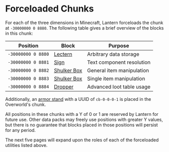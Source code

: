 # Forceloaded Chunks

For each of the three dimensions in Minecraft, Lantern forceloads the chunk at
`-30000000 0 8880`. The following table gives a brief overview of the blocks in
this chunk:

|      Position      |     Block     |          Purpose          |
|:------------------:|---------------|---------------------------|
| `-30000000 0 8880` | [Lectern]     | Arbitrary data storage    |
| `-30000000 0 8881` | [Sign]        | Text component resolution |
| `-30000000 0 8882` | [Shulker Box] | General item manipulation |
| `-30000000 0 8883` | [Shulker Box] | Single item manipulation  |
| `-30000000 0 8884` | [Dropper]     | Advanced loot table usage |

Additionally, an [armor stand] with a UUID of `cb-0-0-0-1` is placed in the
Overworld's chunk.

All positions in these chunks with a Y of 0 or 1 are reserved by Lantern for
future use. Other data packs may freely use positions with greater Y values, but
there is no guarantee that blocks placed in those positions will persist for any
period.

The next five pages will expand upon the roles of each of the forceloaded
utilities listed above.

[Lectern]: https://lanternmc.com/docs/03-01-lectern/
[Sign]: https://lanternmc.com/docs/03-02-sign/
[Shulker Box]: https://lanternmc.com/docs/03-03-shulker-boxes/
[Dropper]: https://lanternmc.com/docs/03-04-bow-dropper/
[armor stand]: https://lanternmc.com/docs/03-05-armor-stand/
